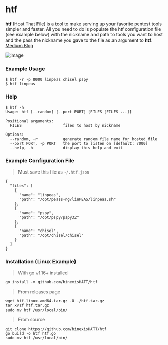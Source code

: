# htf
**htf** (Host That File) is a tool to make serving up your favorite pentest tools simpler and faster. All you need to do is populate the htf configuration file (see example below) with the nickname and path to tools you want to host and the pass the nickname you gave to the file as an argument to **htf**. [Medium 
Blog](https://binexishatt.medium.com/htf-host-that-file-e75c8daae80f)

![image](https://user-images.githubusercontent.com/44281620/140176817-edf9a3c0-5106-4cb8-a15d-3573d5f45a63.png)

### Example Usage
```
$ htf -r -p 8000 linpeas chisel pspy
$ htf linpeas
```

### Help
```
$ htf -h
Usage: htf [--random] [--port PORT] [FILES [FILES ...]]

Positional arguments:
  FILES                  files to host by nickname

Options:
  --random, -r           generate random file name for hosted file
  --port PORT, -p PORT   the port to listen on [default: 7000]
  --help, -h             display this help and exit
```

### Example Configuration File

> Must save this file as `~/.htf.json`

```
{
  "files": [
    {
      "name": "linpeas",
      "path": "/opt/peass-ng/linPEAS/linpeas.sh"
    },
    {
      "name": "pspy",
      "path": "/opt/pspy/pspy32"
    },
    {
      "name": "chisel",
      "path": "/opt/chisel/chisel"
    }
  ]
}
```

### Installation (Linux Example)
> With go v1.16+ installed
```
go install -v github.com/binexisHATT/htf
```

> From releases page
```
wget htf-linux-amd64.tar.gz -O ./htf.tar.gz
tar xvzf htf.tar.gz
sudo mv htf /usr/local/bin/
```

> From source
```
git clone https://github.com/binexisHATT/htf
go build -o htf htf.go
sudo mv htf /usr/local/bin/
```
